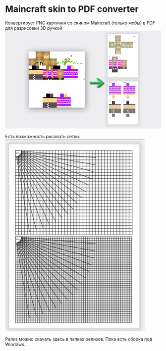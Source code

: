 # Maincraft skin to PDF converter
Конвертирует PNG картинки со скином Maincraft (только мобы) в PDF для разрисовки 3D ручкой \
![image](./images/png2pdf.png)


Есть возможность рисовать сетки. \
![image](./images/grids.png)

Релиз можно скачать здесь в папках релизов.
Пока есть сборка под Windows. 